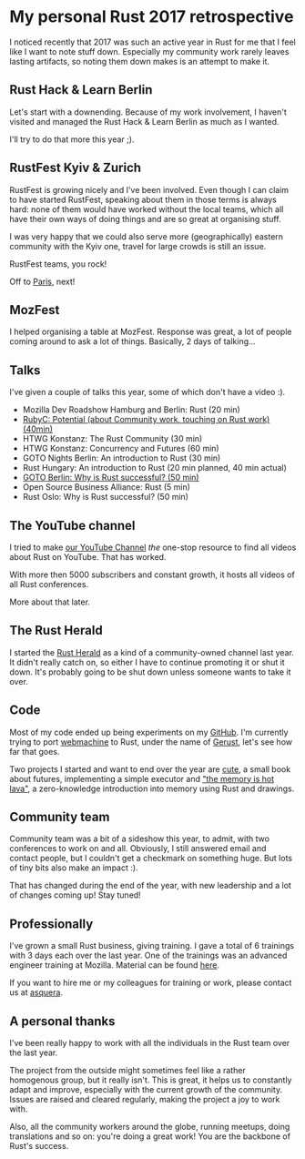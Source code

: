 # My personal Rust 2017 retrospective

I noticed recently that 2017 was such an active year in Rust for me that
I feel like I want to note stuff down. Especially my community work
rarely leaves lasting artifacts, so noting them down makes is an attempt
to make it.

## Rust Hack & Learn Berlin

Let's start with a downending. Because of my work involvement, I haven't
visited and managed the Rust Hack & Learn Berlin as much as I wanted.

I'll try to do that more this year ;).

## RustFest Kyiv & Zurich

RustFest is growing nicely and I've been involved. Even though I can claim
to have started RustFest, speaking about them in those terms is always hard:
none of them would have worked without the local teams, which all have their
own ways of doing things and are so great at organising stuff.

I was very happy that we could also serve more (geographically) eastern
community with the Kyiv one, travel for large crowds is still an issue.

RustFest teams, you rock!

Off to [Paris](http://paris.rustfest.eu), next!

## MozFest

I helped organising a table at MozFest. Response was great, a lot of people
coming around to ask a lot of things. Basically, 2 days of talking...

## Talks

I've given a couple of talks this year, some of which don't have a video :).

* Mozilla Dev Roadshow Hamburg and Berlin: Rust (20 min)
* [RubyC: Potential (about Community work, touching on Rust work) (40min)](https://www.youtube.com/watch?v=fUEki-o2ihA)
* HTWG Konstanz: The Rust Community (30 min)
* HTWG Konstanz: Concurrency and Futures (60 min)
* GOTO Nights Berlin: An introduction to Rust (30 min)
* Rust Hungary: An introduction to Rust (20 min planned, 40 min actual)
* [GOTO Berlin: Why is Rust successful? (50 min)](https://www.youtube.com/watch?v=-Tj8Q12DaEQ)
* Open Source Business Alliance: Rust (5 min)
* Rust Oslo: Why is Rust successful? (50 min)

## The YouTube channel

I tried to make [our YouTube Channel](https://www.youtube.com/c/rustvideos) _the_ one-stop resource
to find all videos about Rust on YouTube. That has worked.

With more then 5000 subscribers and constant growth, it hosts all videos of all Rust conferences.

More about that later.

## The Rust Herald

I started the [Rust Herald](https://herald.community.rs) as a kind of a community-owned channel
last year. It didn't really catch on, so either I have to continue promoting it or shut it down.
It's probably going to be shut down unless someone wants to take it over.

## Code

Most of my code ended up being experiments on my [GitHub](https://github.com/skade). I'm currently
trying to port [webmachine](https://github.com/webmachine/webmachine) to Rust, under the name of
[Gerust](https://github.com/gerust/gerust), let's see how far that goes.

Two projects I started and want to end over the year are 
[cute](https://github.com/skade/cute), a
small book about futures, implementing a simple executor and ["the memory is 
hot lava"](https://github.com/skade/the-memory-is-hot-lava),
a zero-knowledge introduction into memory using Rust and drawings.

## Community team

Community team was a bit of a sideshow this year, to admit, with two conferences to
work on and all. Obviously, I still answered email and contact people, but I couldn't
get a checkmark on something huge. But lots of tiny bits also make an impact :).

That has changed during the end of the year, with new leadership and a lot of changes
coming up! Stay tuned!

## Professionally

I've grown a small Rust business, giving training. I gave a total of 6 
trainings with 3 days each
over the last year. One of the trainings was an advanced engineer training at 
Mozilla.
Material can be found [here](https://github.com/skade/rust-three-days-course).

If you want to hire me or my colleagues for training or work, please contact us at
[asquera](mailto:info@asquera.de).

## A personal thanks

I've been really happy to work with all the individuals in the Rust team over the last year.

The project from the outside might sometimes feel like a rather homogenous 
group, but it really isn't. This is great, it helps us to constantly 
adapt and improve, especially with the current growth of the community. Issues are raised
and cleared regularly, making the project a joy to work with.

Also, all the community workers around the globe, running meetups, doing translations and so
on: you're doing a great work! You are the backbone of Rust's success.

